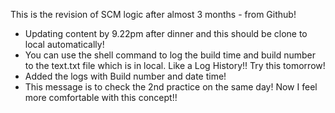 This is the revision of SCM logic after almost 3 months - from Github!

- Updating content by 9.22pm after dinner and this should be clone to local automatically!
- You can use the shell command to log the build time and build number to the text.txt file which is in local. Like a Log History!! Try this tomorrow!
- Added the logs with Build number and date time!
- This message is to check the 2nd practice on the same day! Now I feel more comfortable with this concept!!
